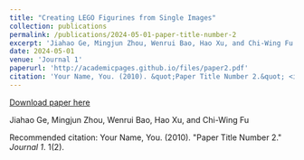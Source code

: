 ```yaml
---
title: "Creating LEGO Figurines from Single Images"
collection: publications
permalink: /publications/2024-05-01-paper-title-number-2
excerpt: 'Jiahao Ge, Mingjun Zhou, Wenrui Bao, Hao Xu, and Chi-Wing Fu'
date: 2024-05-01
venue: 'Journal 1'
paperurl: 'http://academicpages.github.io/files/paper2.pdf'
citation: 'Your Name, You. (2010). &quot;Paper Title Number 2.&quot; <i>Journal 1</i>. 1(2).'
---
```


<a href='http://academicpages.github.io/files/paper2.pdf'>Download paper here</a>

Jiahao Ge, Mingjun Zhou, Wenrui Bao, Hao Xu, and Chi-Wing Fu

Recommended citation: Your Name, You. (2010). "Paper Title Number 2." <i>Journal 1</i>. 1(2).